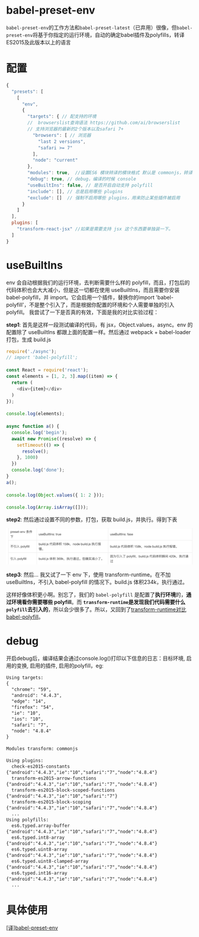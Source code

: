 
babel-preset-env
=====

`babel-preset-env`的工作方法和`babel-preset-latest`（已弃用）很像，但`babel-preset-env`将基于你指定的运行环境，自动的确定babel插件及polyfills，转译ES2015及此版本以上的语言

# 配置

``` js
{
  "presets": [
    [
      "env",
      {
        "targets": { // 配支持的环境
        //  browserslist查询语法 https://github.com/ai/browserslist
        // 支持浏览器的最新的2个版本以及safari 7+
          "browsers": [ // 浏览器
            "last 2 versions",
            "safari >= 7"
          ],
          "node": "current"
        },
        "modules": true,  //设置ES6 模块转译的模块格式 默认是 commonjs，转译为常见的模块格式：amd、commonjs、systemjs、umd, 不转译：false
        "debug": true, // debug，编译的时候 console
        "useBuiltIns": false, // 是否开启自动支持 polyfill
        "include": [], // 总是启用哪些 plugins
        "exclude": []  // 强制不启用哪些 plugins，用来防止某些插件被启用
      }
    ]
  ],
  plugins: [
    "transform-react-jsx" //如果是需要支持 jsx 这个东西要单独装一下。
  ]
}
```

# useBuiltIns

env 会自动根据我们的运行环境，去判断需要什么样的 polyfill，而且，打包后的代码体积也会大大减小，但是这一切都在使用 useBuiltIns，而且需要你安装 babel-polyfill，并 import。它会启用一个插件，替换你的import 'babel-polyfill'，不是整个引入了，而是根据你配置的环境和个人需要单独的引入 polyfill。 我尝试了一下是否真的有效，下面是我的对比实验过程：

**step1**: 首先是这样一段测试编译的代码，有 jsx，Object.values，async。env 的配置除了 useBuiltIns 都跟上面的配置一样。然后通过 webpack + babel-loader 打包，生成 build.js

``` js
require('./async');
// import 'babel-polyfill';

const React = require('react');
const elements = [1, 2, 3].map((item) => {
  return (
    <div>{item}</div>
  )
});

console.log(elements);

async function a() {
  console.log('begin');
  await new Promise((resolve) => {
    setTimeout(() => {
      resolve();
    }, 1000)
  })
  console.log('done');
}
a();

console.log(Object.values({ 1: 2 }));

console.log(Array.isArray([]));
```

**step2**: 然后通过设置不同的参数，打包，获取 build.js，并执行。得到下表

![useBuiltIns不同设置对照表](../images/babel-preset-env.jpeg)

**step3**: 然后... 我又试了一下 env 下，使用 transform-runtime。在不加 useBuiltIns，不引入 babel-polyfill 的情况下。build.js 体积234k，执行通过。

这样好像体积更小啊。别忘了，我们的 `babel-polyfill` 是配置了**执行环境**的，**通过环境看你需要哪些 polyfill**。而 **`transform-runtime`是发现我们代码需要什么 `polyfill`去引入的**，所以会少很多了。所以，又回到了[transform-runtime对比babel-polyfill](../plugins/transform-runtime对比babel-polyfill.md)。


# debug

开启debug后，编译结果会通过console.log()打印以下信息的日志：目标环境, 启用的变换, 启用的插件, 启用的polyfill，eg:

```
Using targets:
{
  "chrome": "59",
  "android": "4.4.3",
  "edge": "14",
  "firefox": "54",
  "ie": "10",
  "ios": "10",
  "safari": "7",
  "node": "4.8.4"
}

Modules transform: commonjs

Using plugins:
  check-es2015-constants {"android":"4.4.3","ie":"10","safari":"7","node":"4.8.4"}
  transform-es2015-arrow-functions {"android":"4.4.3","ie":"10","safari":"7","node":"4.8.4"}
  transform-es2015-block-scoped-functions {"android":"4.4.3","ie":"10","safari":"7"}
  transform-es2015-block-scoping {"android":"4.4.3","ie":"10","safari":"7","node":"4.8.4"}
  ...
Using polyfills:
  es6.typed.array-buffer {"android":"4.4.3","ie":"10","safari":"7","node":"4.8.4"}
  es6.typed.int8-array {"android":"4.4.3","ie":"10","safari":"7","node":"4.8.4"}
  es6.typed.uint8-array {"android":"4.4.3","ie":"10","safari":"7","node":"4.8.4"}
  es6.typed.uint8-clamped-array {"android":"4.4.3","ie":"10","safari":"7","node":"4.8.4"}
  es6.typed.int16-array {"android":"4.4.3","ie":"10","safari":"7","node":"4.8.4"}
  ...
```

# 具体使用

[[译]babel-preset-env](https://icyfish.me/2017/05/18/babel-preset-env/)